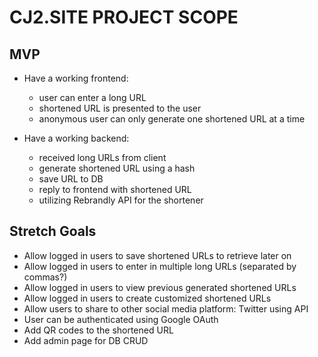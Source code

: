 # CJ2.SITE PROJECT SCOPE

## MVP

* Have a working frontend:

  * user can enter a long URL
  * shortened URL is presented to the user
  * anonymous user can only generate one shortened URL at a time


* Have a working backend:

  * received long URLs from client
  * generate shortened URL using a hash
  * save URL to DB
  * reply to frontend with shortened URL
  * utilizing Rebrandly API for the shortener

## Stretch Goals

  * Allow logged in users to save shortened URLs to retrieve later on
  * Allow logged in users to enter in multiple long URLs (separated by commas?)
  * Allow logged in users to view previous generated shortened URLs
  * Allow logged in users to create customized shortened URLs
  * Allow users to share to other social media platform: Twitter using API
  * User can be authenticated using Google OAuth
  * Add QR codes to the shortened URL
  * Add admin page for DB CRUD
  

